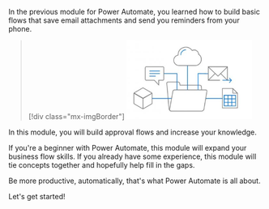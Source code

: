 In the previous module for Power Automate, you learned how to build basic flows that save email attachments and send you reminders from your phone.

> [!div class="mx-imgBorder"]
> ![Diagram of flow with cube, comment bubble, cloud, email, and spreadsheet.](../media/flow-plan.png)

In this module, you will build approval flows and increase your knowledge.

If you're a beginner with Power Automate, this module will expand your business flow skills. If you already have some experience, this module will tie concepts together and hopefully help fill in the gaps.

Be more productive, automatically, that's what Power Automate is all about.

Let's get started!